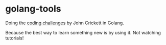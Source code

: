 # golang-tools
Doing the [coding challenges]([url](https://codingchallenges.fyi/challenges/challenge-wc)) by John Crickett in Golang.

Because the best way to learn something new is by using it. Not watching tutorials!
